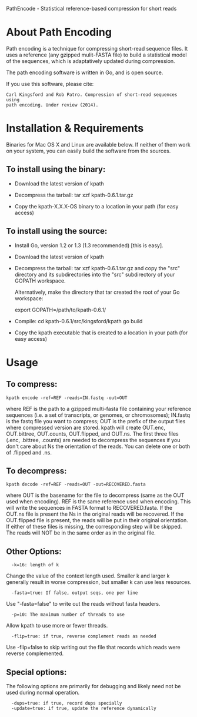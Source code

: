 PathEncode - Statistical reference-based compression for short reads

About Path Encoding
===================

Path encoding is a technique for compressing short-read sequence files. It uses
a reference (any gzipped mulit-FASTA file) to build a statistical model of the
sequences, which is adaptatively updated during compression.

The path encoding software is written in Go, and is open source.

If you use this software, please cite:

    Carl Kingsford and Rob Patro. Compression of short-read sequences using
    path encoding. Under review (2014).  
    

Installation & Requirements
===========================

Binaries for Mac OS X and Linux are available below. If neither of them work on
your system, you can easily build the software from the sources.


To install using the binary:
----------------------------

* Download the latest version of kpath

* Decompress the tarball: tar xzf kpath-0.6.1.tar.gz

* Copy the kpath-X.X.X-OS binary to a location in your path (for easy access)


To install using the source:
----------------------------

* Install Go, version 1.2 or 1.3 (1.3 recommended) [this is easy].

* Download the latest version of kpath

* Decompress the tarball: tar xzf kpath-0.6.1.tar.gz
  and copy the "src" directory and its subdirectories into the "src"
  subdirectory of your GOPATH workspace. 

  Alternatively, make the directory that tar created the root of your Go
  workspace:

	export GOPATH=/path/to/kpath-0.6.1/

* Compile: 
	cd kpath-0.6.1/src/kingsford/kpath 
	go build

* Copy the kpath executable that is created to a location in your path (for
  easy access)


Usage
=====

To compress:
------------

    kpath encode -ref=REF -reads=IN.fastq -out=OUT

where REF is the path to a gzipped multi-fasta file containing your reference
sequences (i.e. a set of transcripts, or genomes, or chromosomes); IN.fastq is
the fastq file you want to compress; OUT is the prefix of the output files
where compressed version are stored.  kpath will create OUT.enc, OUT.bittree,
OUT.counts, OUT.flipped, and OUT.ns. The first three files (.enc, .bittree,
.counts) are needed to decompress the sequences if you don't care about Ns the
orientation of the reads. You can delete one or both of .flipped and .ns.


To decompress:
--------------

    kpath decode -ref=REF -reads=OUT -out=RECOVERED.fasta

where OUT is the basename for the file to decompress (same as the OUT used when
encoding). REF is the same reference used when encoding. This will write the
sequences in FASTA format to RECOVERED.fasta. If the OUT.ns file is present the
Ns in the original reads will be recovered. If the OUT.flipped file is present,
the reads will be put in their original orientation. If either of these files
is missing, the corresponding step will be skipped.  The reads will NOT be in
the same order as in the original file.


Other Options:
--------------

      -k=16: length of k

Change the value of the context length used. Smaller k and larger k generally
result in worse compression, but smaller k can use less resources.

      -fasta=true: If false, output seqs, one per line

Use "-fasta=false" to write out the reads without fasta headers.

      -p=10: The maximum number of threads to use

Allow kpath to use more or fewer threads.

      -flip=true: if true, reverse complement reads as needed

Use -flip=false to skip writing out the file that records which reads were
reverse complemented. 


Special options:
----------------

The following options are primarily for debugging and likely need not be used
during normal operation.

      -dups=true: if true, record dups specially
      -update=true: if true, update the reference dynamically

